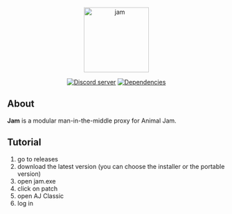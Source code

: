 <div align="center">
  <br />
  <p>
    <img src="https://i.imgur.com/Fe6Uvjs.png" width="150" alt="jam" />
  </p>
  <p>
    <a href="https://discord.link/jam"><img src="https://img.shields.io/discord/845083859069698058?color=7289da&logo=discord&logoColor=white" alt="Discord server" /></a>
    <a href="https://david-dm.org/sxip/jam"><img src="https://img.shields.io/david/sxip/jam.svg?maxAge=3600" alt="Dependencies" /></a>
  </p>
</div>

## About

**Jam** is a modular man-in-the-middle proxy for Animal Jam.

## Tutorial

1. go to releases
2. download the latest version (you can choose the installer or the portable version)
3. open jam.exe
4. click on patch
5. open AJ Classic
6. log in

